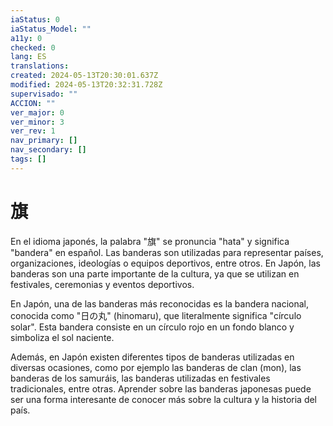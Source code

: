 ```yaml
---
iaStatus: 0
iaStatus_Model: ""
a11y: 0
checked: 0
lang: ES
translations: 
created: 2024-05-13T20:30:01.637Z
modified: 2024-05-13T20:32:31.728Z
supervisado: ""
ACCION: ""
ver_major: 0
ver_minor: 3
ver_rev: 1
nav_primary: []
nav_secondary: []
tags: []
---
```

# 旗

En el idioma japonés, la palabra "旗" se pronuncia "hata" y significa "bandera" en español. Las banderas son utilizadas para representar países, organizaciones, ideologías o equipos deportivos, entre otros. En Japón, las banderas son una parte importante de la cultura, ya que se utilizan en festivales, ceremonias y eventos deportivos. 

En Japón, una de las banderas más reconocidas es la bandera nacional, conocida como "日の丸" (hinomaru), que literalmente significa "círculo solar". Esta bandera consiste en un círculo rojo en un fondo blanco y simboliza el sol naciente. 

Además, en Japón existen diferentes tipos de banderas utilizadas en diversas ocasiones, como por ejemplo las banderas de clan (mon), las banderas de los samuráis, las banderas utilizadas en festivales tradicionales, entre otras. Aprender sobre las banderas japonesas puede ser una forma interesante de conocer más sobre la cultura y la historia del país.
